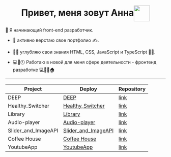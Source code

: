 <h1 align="center">Привет, меня зовут Анна<img align="center" src="https://media.giphy.com/media/ehC4SqtNcEeLAiu66w/giphy.gif" width="50"/></h1>

:woman: Я начинающий front-end разработчик. 
       
- 🌱 активно верстаю свое портфолио :writing_hand:.

- :woman_student: углубляю свои знания HTML, CSS, JavaScript и TypeScript :woman_technologist:.

- 💻📱🕙 Работаю в новой для меня сфере деятельности - фронтенд разработке 💻📱🧑🏠

---

| Project     | Deploy      | Repository  |
|-------------|-------------|-------------|
| DEEP     | [DEEP](https://golosova76.github.io/Deep/)    | [link](https://github.com/Golosova76/Deep)    |
| Healthy_Switcher     | [Healthy_Switcher](https://golosova76.github.io/Healthy_Switcher/home.html)    | [link](https://github.com/Golosova76/Healthy_Switcher)   |
|   Library   | [Library](https://golosova76.github.io/RS_School_Stage0/library/)     | [link](https://github.com/Golosova76/RS_School_Stage0) |
| Audio-player     | [Audio-player](https://golosova76.github.io/RS_School_Stage0/audio-player/)    | [link](https://github.com/Golosova76/RS_School_Stage0)     |
| Slider_and_ImageAPI     | [Slider_and_ImageAPI](https://golosova76.github.io/Slider_and_ImageAPI/docs/)    | [link](https://github.com/Golosova76/Slider_and_ImageAPI)     |
| Coffee House     | [Coffee House](https://golosova76.github.io/coffee-house/coffee-house/)     | [link](https://github.com/Golosova76/coffee-house)     |
| YoutubeApp     | [YoutubeApp](https://golosova76.github.io/YoutubeApp/youtube-client-app/)     | [link](https://github.com/Golosova76/YoutubeApp)     |


